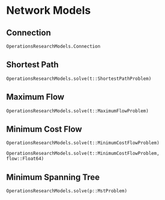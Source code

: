 # Network Models

## Connection 

```@docs
OperationsResearchModels.Connection
```

## Shortest Path

```@docs
OperationsResearchModels.solve(t::ShortestPathProblem)
```

## Maximum Flow

```@docs
OperationsResearchModels.solve(t::MaximumFlowProblem)
```

## Minimum Cost Flow 

```@docs
OperationsResearchModels.solve(t::MinimumCostFlowProblem)
```


```@docs
OperationsResearchModels.solve(t::MinimumCostFlowProblem, flow::Float64)
```

## Minimum Spanning Tree

```@docs
OperationsResearchModels.solve(p::MstProblem)
```
